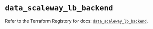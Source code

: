 # `data_scaleway_lb_backend`

Refer to the Terraform Registory for docs: [`data_scaleway_lb_backend`](https://registry.terraform.io/providers/scaleway/scaleway/2.39.0/docs/data-sources/lb_backend).
